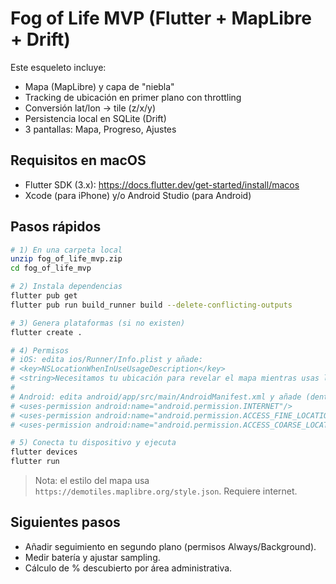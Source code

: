 # Fog of Life MVP (Flutter + MapLibre + Drift)

Este esqueleto incluye:
- Mapa (MapLibre) y capa de "niebla"
- Tracking de ubicación en primer plano con throttling
- Conversión lat/lon -> tile (z/x/y)
- Persistencia local en SQLite (Drift)
- 3 pantallas: Mapa, Progreso, Ajustes

## Requisitos en macOS
- Flutter SDK (3.x): https://docs.flutter.dev/get-started/install/macos
- Xcode (para iPhone) y/o Android Studio (para Android)

## Pasos rápidos
```bash
# 1) En una carpeta local
unzip fog_of_life_mvp.zip
cd fog_of_life_mvp

# 2) Instala dependencias
flutter pub get
flutter pub run build_runner build --delete-conflicting-outputs

# 3) Genera plataformas (si no existen)
flutter create .

# 4) Permisos
# iOS: edita ios/Runner/Info.plist y añade:
# <key>NSLocationWhenInUseUsageDescription</key>
# <string>Necesitamos tu ubicación para revelar el mapa mientras usas la app.</string>
#
# Android: edita android/app/src/main/AndroidManifest.xml y añade (dentro de <manifest>):
# <uses-permission android:name="android.permission.INTERNET"/>
# <uses-permission android:name="android.permission.ACCESS_FINE_LOCATION"/>
# <uses-permission android:name="android.permission.ACCESS_COARSE_LOCATION"/>

# 5) Conecta tu dispositivo y ejecuta
flutter devices
flutter run
```

> Nota: el estilo del mapa usa `https://demotiles.maplibre.org/style.json`. Requiere internet.

## Siguientes pasos
- Añadir seguimiento en segundo plano (permisos Always/Background).
- Medir batería y ajustar sampling.
- Cálculo de % descubierto por área administrativa.